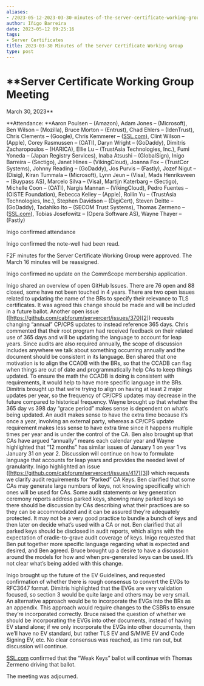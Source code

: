 ```yaml
---
aliases:
- /2023-05-12-2023-03-30-minutes-of-the-server-certificate-working-group/
author: Iñigo Barreira
date: 2023-05-12 09:25:16
tags:
- Server Certificates
title: 2023-03-30 Minutes of the Server Certificate Working Group
type: post
---
```


# **Server Certificate Working Group Meeting

March 30, 2023**

**Attendance: **Aaron Poulsen – (Amazon), Adam Jones – (Microsoft), Ben Wilson – (Mozilla), Bruce Morton – (Entrust), Chad Ehlers – (IdenTrust), Chris Clements – (Google), Chris Kemmerer – ([SSL.com][1]), Clint Wilson – (Apple), Corey Rasmussen – (OATI), Daryn Wright – (GoDaddy), Dimitris Zacharopoulos – (HARICA), Ellie Lu – (TrustAsia Technologies, Inc.), Fumi Yoneda – (Japan Registry Services), Inaba Atsushi – (GlobalSign), Inigo Barreira – (Sectigo), Janet Hines – (VikingCloud), Joanna Fox – (TrustCor Systems), Johnny Reading – (GoDaddy), Jos Purvis – (Fastly), Jozef Nigut – (Disig), Kiran Tummala – (Microsoft), Lynn Jeun – (Visa), Mads Henriksveen – (Buypass AS), Marcelo Silva – (Visa), Martijn Katerbarg – (Sectigo), Michelle Coon – (OATI), Nargis Mannan – (VikingCloud), Pedro Fuentes – (OISTE Foundation), Rebecca Kelley – (Apple), Rollin Yu – (TrustAsia Technologies, Inc.), Stephen Davidson – (DigiCert), Steven Deitte – (GoDaddy), Tadahiko Ito – (SECOM Trust Systems), Thomas Zermeno – ([SSL.com][1]), Tobias Josefowitz – (Opera Software AS), Wayne Thayer – (Fastly)

Inigo confirmed attendance

Inigo confirmed the note-well had been read.

F2F minutes for the Server Certificate Working Group were approved. The March 16 minutes will be reassigned.

Inigo confirmed no update on the CommScope membership application.

Inigo shared an overview of open GitHub Issues. There are 76 open and 88 closed, some have not been touched in 4 years.
There are two open issues related to updating the name of the BRs to specify their relevance to TLS certificates. It was agreed this change should be made and will be included in a future ballot.
Another open issue ([https://github.com/cabforum/servercert/issues/370][2]) requests changing “annual” CP/CPS updates to instead reference 365 days. Chris commented that their root program had received feedback on their related use of 365 days and will be updating the language to account for leap years. Since audits are also required annually, the scope of discussion includes anywhere we talk about something occurring annually and the document should be consistent in its language. Ben shared that one motivation is to align the CCADB with the BRs, so that the CCADB can flag when things are out of date and programmatically help CAs to keep things updated. To ensure the math the CCADB is doing is consistent with requirements, it would help to have more specific language in the BRs. Dimitris brought up that we’re trying to align on having at least 2 major updates per year, so the frequency of CP/CPS updates may decrease in the future compared to historical frequency. Wayne brought up that whether the 365 day vs 398 day “grace period” makes sense is dependent on what’s being updated. An audit makes sense to have the extra time because it’s once a year, involving an external party, whereas a CP/CPS update requirement makes less sense to have extra time since it happens multiple times per year and is under the control of the CA. Ben also brought up that CAs have argued “annually” means each calendar year and Wayne highlighted that “12 months” has similar issues of January 1 on year 1 vs January 31 on year 2. Discussion will continue on how to formulate language that accounts for leap years and provides the needed level of granularity.
Inigo highlighted an issue ([https://github.com/cabforum/servercert/issues/417][3]) which requests we clarify audit requirements for “Parked” CA Keys. Ben clarified that some CAs may generate large numbers of keys, not knowing specifically which ones will be used for CAs. Some audit statements or key generation ceremony reports address parked keys, showing many parked keys so there should be discussion by CAs describing what their practices are so they can be accommodated and it can be assured they’re adequately protected. It may not be a very good practice to bundle a bunch of keys and then later on decide what’s used with a CA or not. Ben clarified that all parked keys should be disclosed in audit reports, which aligns with the expectation of cradle-to-grave audit coverage of keys. Inigo requested that Ben put together more specific language regarding what is expected and desired, and Ben agreed. Bruce brought up a desire to have a discussion around the models for how and when pre-generated keys can be used. It’s not clear what’s being added with this change.

Inigo brought up the future of the EV Guidelines, and requested confirmation of whether there is rough consensus to convert the EVGs to RFC3647 format. Dimitris highlighted that the EVGs are very validation focused, so section 3 would be quite large and others may be very small. An alternative approach would be to incorporate the EVGs into the BRs as an appendix. This approach would require changes to the CSBRs to ensure they’re incorporated correctly. Bruce raised the question of whether we should be incorporating the EVGs into other documents, instead of having EV stand alone; if we only incorporate the EVGs into other documents, then we’ll have no EV standard, but rather TLS EV and S/MIME EV and Code Signing EV, etc. No clear consensus was reached, as time ran out, but discussion will continue.

[SSL.com][4] confirmed that the “Weak Keys” ballot will continue with Thomas Zermeno driving that ballot.

The meeting was adjourned.

[1]: http://ssl.com/
[2]: https://github.com/cabforum/servercert/issues/370
[3]: https://github.com/cabforum/servercert/issues/417
[4]: http://ssl.com/